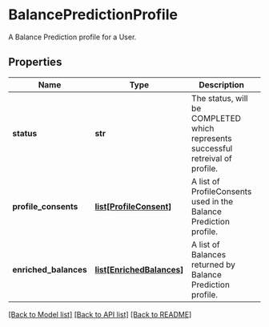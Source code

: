 # BalancePredictionProfile

A Balance Prediction profile for a User.
## Properties
Name | Type | Description | Notes
------------ | ------------- | ------------- | -------------
**status** | **str** | The status, will be COMPLETED which represents successful retreival of profile. | [optional] 
**profile_consents** | [**list[ProfileConsent]**](ProfileConsent.md) | A list of ProfileConsents used in the Balance Prediction profile. | [optional] 
**enriched_balances** | [**list[EnrichedBalances]**](EnrichedBalances.md) | A list of Balances returned by Balance Prediction profile. | [optional] 

[[Back to Model list]](../README.md#documentation-for-models) [[Back to API list]](../README.md#documentation-for-api-endpoints) [[Back to README]](../README.md)


